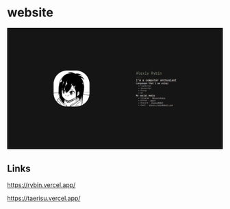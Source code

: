 # website

![screenshot](src/assets/img/website.png)

## Links

<https://rybin.vercel.app/>

<https://taerisu.vercel.app/>

